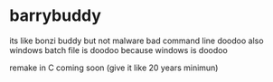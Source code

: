 # barrybuddy
its like bonzi buddy but not malware
bad command line doodoo
also windows batch file is doodoo
because windows is doodoo

remake in C coming soon (give it like 20 years minimun)
